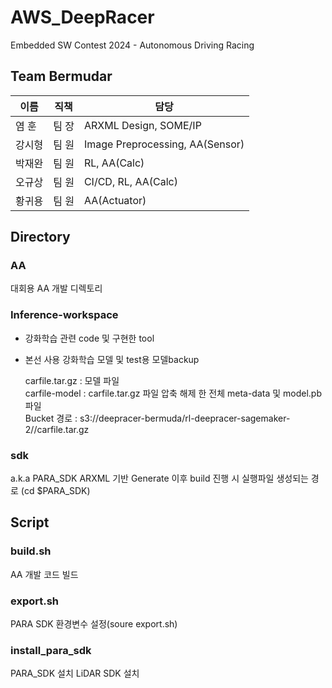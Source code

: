 # AWS_DeepRacer
Embedded SW Contest 2024 - Autonomous Driving Racing

## Team Bermudar

|이름|직책|담당|
|---|---|----------------------|
|염  훈|팀  장|ARXML Design, SOME/IP|
|강시형|팀  원|Image Preprocessing, AA(Sensor)|
|박재완|팀  원|RL, AA(Calc)|
|오규상|팀  원|CI/CD, RL, AA(Calc)|
|황귀용|팀  원|AA(Actuator)|

## Directory
### AA
대회용 AA 개발 디렉토리

### Inference-workspace
- 강화학습 관련 code 및 구현한 tool
- 본선 사용 강화학습 모델 및 test용 모델backup

    carfile.tar.gz : 모델 파일 <br/>
    carfile-model  : carfile.tar.gz 파일 압축 해제 한 전체 meta-data 및 model.pb 파일 <br/>
    Bucket 경로 : s3://deepracer-bermuda/rl-deepracer-sagemaker-2//carfile.tar.gz


### sdk
a.k.a PARA_SDK
ARXML 기반 Generate 이후 build 진행 시 실행파일 생성되는 경로 (cd $PARA_SDK)

## Script
### build.sh
AA 개발 코드 빌드

### export.sh
PARA SDK 환경변수 설정(soure export.sh)

### install_para_sdk
PARA_SDK 설치
LiDAR SDK 설치
